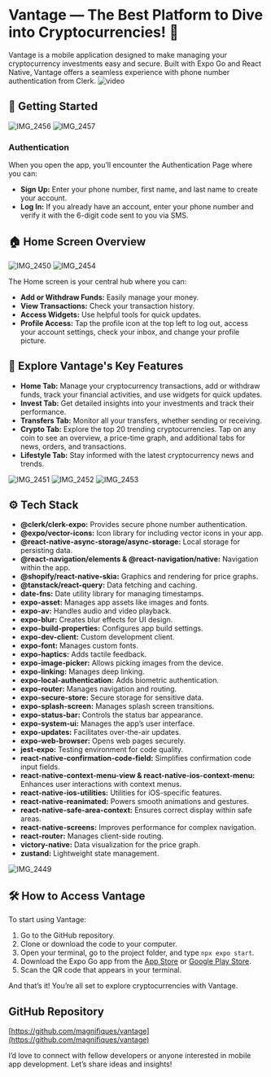 # Vantage — The Best Platform to Dive into Cryptocurrencies! 🚀

Vantage is a mobile application designed to make managing your cryptocurrency investments easy and secure. Built with Expo Go and React Native, Vantage offers a seamless experience with phone number authentication from Clerk.
![video](https://github.com/user-attachments/assets/0cd15be5-2c13-4c8f-b055-06efeb5e71a3)


## 📲 Getting Started

![IMG_2456](https://github.com/user-attachments/assets/ffb79989-637b-4709-ae4d-91ae3d100a4f)
![IMG_2457](https://github.com/user-attachments/assets/927045f6-e452-4785-b570-7345af43584b)

### Authentication
When you open the app, you’ll encounter the Authentication Page where you can:
- **Sign Up:** Enter your phone number, first name, and last name to create your account.
- **Log In:** If you already have an account, enter your phone number and verify it with the 6-digit code sent to you via SMS.

## 🏠 Home Screen Overview

![IMG_2450](https://github.com/user-attachments/assets/2d18ef53-40f6-455f-9f66-b8e9fc226634)
![IMG_2454](https://github.com/user-attachments/assets/f8044855-5d52-46c2-937d-f5cd81580939)

The Home screen is your central hub where you can:
- **Add or Withdraw Funds:** Easily manage your money.
- **View Transactions:** Check your transaction history.
- **Access Widgets:** Use helpful tools for quick updates.
- **Profile Access:** Tap the profile icon at the top left to log out, access your account settings, check your inbox, and change your profile picture.

## 🔧 Explore Vantage's Key Features

- **Home Tab:** Manage your cryptocurrency transactions, add or withdraw funds, track your financial activities, and use widgets for quick updates.
- **Invest Tab:** Get detailed insights into your investments and track their performance.
- **Transfers Tab:** Monitor all your transfers, whether sending or receiving.
- **Crypto Tab:** Explore the top 20 trending cryptocurrencies. Tap on any coin to see an overview, a price-time graph, and additional tabs for news, orders, and transactions.
- **Lifestyle Tab:** Stay informed with the latest cryptocurrency news and trends.

![IMG_2451](https://github.com/user-attachments/assets/36bda148-a8e1-4e46-8e99-37ef66fb35ec)
![IMG_2452](https://github.com/user-attachments/assets/74a7c2ad-971d-4455-9b79-e2bc637a7934)
![IMG_2453](https://github.com/user-attachments/assets/7b14d39c-bfcf-4ecc-9dc5-1de597c02e27)

## ⚙️ Tech Stack

- **@clerk/clerk-expo:** Provides secure phone number authentication.
- **@expo/vector-icons:** Icon library for including vector icons in your app.
- **@react-native-async-storage/async-storage:** Local storage for persisting data.
- **@react-navigation/elements & @react-navigation/native:** Navigation within the app.
- **@shopify/react-native-skia:** Graphics and rendering for price graphs.
- **@tanstack/react-query:** Data fetching and caching.
- **date-fns:** Date utility library for managing timestamps.
- **expo-asset:** Manages app assets like images and fonts.
- **expo-av:** Handles audio and video playback.
- **expo-blur:** Creates blur effects for UI design.
- **expo-build-properties:** Configures app build settings.
- **expo-dev-client:** Custom development client.
- **expo-font:** Manages custom fonts.
- **expo-haptics:** Adds tactile feedback.
- **expo-image-picker:** Allows picking images from the device.
- **expo-linking:** Manages deep linking.
- **expo-local-authentication:** Adds biometric authentication.
- **expo-router:** Manages navigation and routing.
- **expo-secure-store:** Secure storage for sensitive data.
- **expo-splash-screen:** Manages splash screen transitions.
- **expo-status-bar:** Controls the status bar appearance.
- **expo-system-ui:** Manages the app’s user interface.
- **expo-updates:** Facilitates over-the-air updates.
- **expo-web-browser:** Opens web pages securely.
- **jest-expo:** Testing environment for code quality.
- **react-native-confirmation-code-field:** Simplifies confirmation code input fields.
- **react-native-context-menu-view & react-native-ios-context-menu:** Enhances user interactions with context menus.
- **react-native-ios-utilities:** Utilities for iOS-specific features.
- **react-native-reanimated:** Powers smooth animations and gestures.
- **react-native-safe-area-context:** Ensures correct display within safe areas.
- **react-native-screens:** Improves performance for complex navigation.
- **react-router:** Manages client-side routing.
- **victory-native:** Data visualization for the price graph.
- **zustand:** Lightweight state management.

![IMG_2449](https://github.com/user-attachments/assets/ab2e03be-4abf-4982-a3c5-945e7aa9dea1)

## 🛠️ How to Access Vantage

To start using Vantage:
1. Go to the GitHub repository.
2. Clone or download the code to your computer.
3. Open your terminal, go to the project folder, and type `npx expo start`.
4. Download the Expo Go app from the [App Store](https://apps.apple.com) or [Google Play Store](https://play.google.com/store).
5. Scan the QR code that appears in your terminal.

And that’s it! You’re all set to explore cryptocurrencies with Vantage.

## GitHub Repository

[https://github.com/magnifiques/vantage](https://github.com/magnifiques/vantage)

I’d love to connect with fellow developers or anyone interested in mobile app development. Let’s share ideas and insights!

